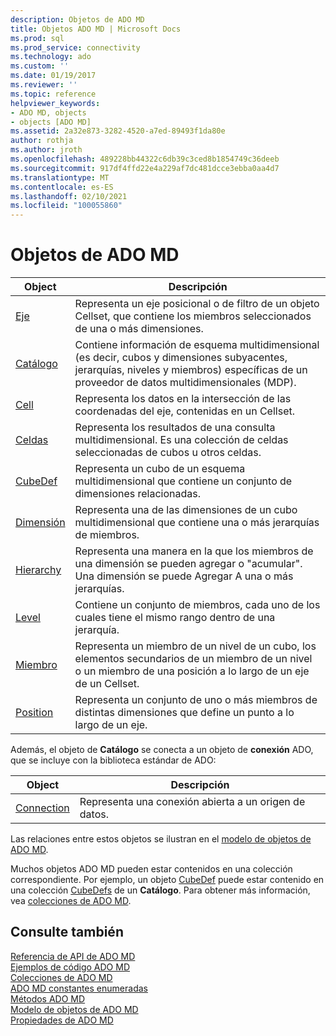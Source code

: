 ```yaml
---
description: Objetos de ADO MD
title: Objetos ADO MD | Microsoft Docs
ms.prod: sql
ms.prod_service: connectivity
ms.technology: ado
ms.custom: ''
ms.date: 01/19/2017
ms.reviewer: ''
ms.topic: reference
helpviewer_keywords:
- ADO MD, objects
- objects [ADO MD]
ms.assetid: 2a32e873-3282-4520-a7ed-89493f1da80e
author: rothja
ms.author: jroth
ms.openlocfilehash: 489228bb44322c6db39c3ced8b1854749c36deeb
ms.sourcegitcommit: 917df4ffd22e4a229af7dc481dcce3ebba0aa4d7
ms.translationtype: MT
ms.contentlocale: es-ES
ms.lasthandoff: 02/10/2021
ms.locfileid: "100055860"
---
```

# <a name="ado-md-objects"></a>Objetos de ADO MD

|Object|Descripción|  
|-|-|  
|[Eje](./axis-object-ado-md.md)|Representa un eje posicional o de filtro de un objeto Cellset, que contiene los miembros seleccionados de una o más dimensiones.|  
|[Catálogo](./catalog-object-ado-md.md)|Contiene información de esquema multidimensional (es decir, cubos y dimensiones subyacentes, jerarquías, niveles y miembros) específicas de un proveedor de datos multidimensionales (MDP).|  
|[Cell](./cell-object-ado-md.md)|Representa los datos en la intersección de las coordenadas del eje, contenidas en un Cellset.|  
|[Celdas](./cellset-object-ado-md.md)|Representa los resultados de una consulta multidimensional. Es una colección de celdas seleccionadas de cubos u otros celdas.|  
|[CubeDef](./cubedef-object-ado-md.md)|Representa un cubo de un esquema multidimensional que contiene un conjunto de dimensiones relacionadas.|  
|[Dimensión](./dimension-object-ado-md.md)|Representa una de las dimensiones de un cubo multidimensional que contiene una o más jerarquías de miembros.|  
|[Hierarchy](./hierarchy-object-ado-md.md)|Representa una manera en la que los miembros de una dimensión se pueden agregar o "acumular". Una dimensión se puede Agregar A una o más jerarquías.|  
|[Level](./level-object-ado-md.md)|Contiene un conjunto de miembros, cada uno de los cuales tiene el mismo rango dentro de una jerarquía.|  
|[Miembro](./member-object-ado-md.md)|Representa un miembro de un nivel de un cubo, los elementos secundarios de un miembro de un nivel o un miembro de una posición a lo largo de un eje de un Cellset.|  
|[Position](./position-object-ado-md.md)|Representa un conjunto de uno o más miembros de distintas dimensiones que define un punto a lo largo de un eje.|  
  
 Además, el objeto de **Catálogo** se conecta a un objeto de **conexión** ADO, que se incluye con la biblioteca estándar de ADO:  
  
|Object|Descripción|  
|------------|-----------------|  
|[Connection](../ado-api/connection-object-ado.md)|Representa una conexión abierta a un origen de datos.|  
  
 Las relaciones entre estos objetos se ilustran en el [modelo de objetos de ADO MD](./ado-md-object-model.md).  
  
 Muchos objetos ADO MD pueden estar contenidos en una colección correspondiente. Por ejemplo, un objeto [CubeDef](./cubedef-object-ado-md.md) puede estar contenido en una colección [CubeDefs](./cubedefs-collection-ado-md.md) de un **Catálogo**. Para obtener más información, vea [colecciones de ADO MD](./ado-md-collections.md).  
  
## <a name="see-also"></a>Consulte también  
 [Referencia de API de ADO MD](./ado-md-object-model.md)   
 [Ejemplos de código ADO MD](./ado-md-code-examples.md)   
 [Colecciones de ADO MD](./ado-md-collections.md)   
 [ADO MD constantes enumeradas](./ado-md-enumerated-constants.md)   
 [Métodos ADO MD](./ado-md-methods.md)   
 [Modelo de objetos de ADO MD](./ado-md-object-model.md)   
 [Propiedades de ADO MD](./ado-md-properties.md)